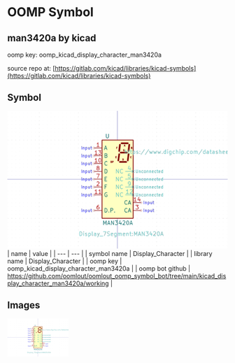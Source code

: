 # OOMP Symbol  
## man3420a  by kicad  
  
oomp key: oomp_kicad_display_character_man3420a  
  
source repo at: [https://gitlab.com/kicad/libraries/kicad-symbols](https://gitlab.com/kicad/libraries/kicad-symbols)  
## Symbol  
  
[![working.png](working_600.png)](working.png)  
| name | value | 
| --- | --- | 
| symbol name | Display_Character | 
| library name | Display_Character | 
| oomp key | oomp_kicad_display_character_man3420a | 
| oomp bot github | https://github.com/oomlout/oomlout_oomp_symbol_bot/tree/main/kicad_display_character_man3420a/working | 
## Images  
  
[![working.png](working_140.png)](working.png)  
